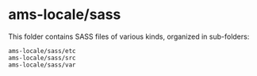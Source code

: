 # ams-locale/sass

This folder contains SASS files of various kinds, organized in sub-folders:

    ams-locale/sass/etc
    ams-locale/sass/src
    ams-locale/sass/var

